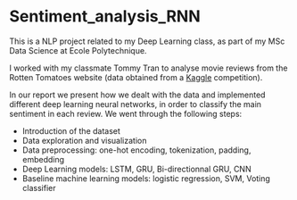 # Sentiment_analysis_RNN

This is a NLP project related to my Deep Learning class, as part of my MSc Data Science at Ecole Polytechnique.

I worked with my classmate Tommy Tran to analyse movie reviews from the Rotten Tomatoes website (data obtained from a [Kaggle](https://www.kaggle.com/c/sentiment-analysis-on-movie-reviews) competition).

In our report we present how we dealt with the data and implemented different deep learning neural networks, in order to classify the main sentiment in each review. We went through the following steps:
* Introduction of the dataset
* Data exploration and visualization
* Data preprocessing: one-hot encoding, tokenization, padding, embedding
* Deep Learning models: LSTM, GRU, Bi-directionnal GRU, CNN
* Baseline machine learning models: logistic regression, SVM, Voting classifier

